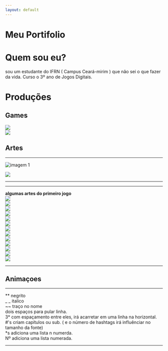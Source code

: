 ```yaml
---
layout: default
---
```


# Meu Portifolio

# Quem sou eu?  
sou um estudante do IFRN ( Campus Ceará-mirim ) que não sei o que fazer da vida. Curso o 3º ano de Jogos Digitais.

# Produções

## Games
[![](bomapetite.png)](https://lucas-manolo.github.io/Bom%20Apetite!/)  
[![](invoke.png)](https://lucas-manolo.github.io/Invoke/)



## Artes
* * *
![imagem 1](https://thumbs.dreamstime.com/t/vector-o-c%C3%A3o-da-arte-do-pixel-em-um-fundo-branco-66505186.jpg)

![](catioro.jpg)
* * *
* * *
**algumas artes do primeiro jogo**    
![](CENÁRIO.png)  
![](TELA-DE-FIM-DE-JOGO.png)  
![](WINNER.png)  
![](Pizza_parado.png)  
![](sushi1.png)  
![](milho-parado.png)   
![](placa-dos-personagens-churrasco.png)  
![](placa-dos-personagens-milho.png)  
![](placa-dos-personagens-pizza.png)  
![](placa-dos-personagens-sushi.png)  
![](FOGO.png)  
![](venha-andando2.png)  
![](onda-de-ketshup.png)   
* * *

## Animaçoes

* * *
** negrito  
_ _ italico  
~~ traço no nome  
  dois espaços para pular linha.  
  3* com espaçamento entre eles, irá acarretar em uma linha na horizontal.  
  #'s criam capítulos ou sub. ( e o número de hashtags irá influênciar no tamanho da fonte)  
  *s adiciona uma lista n numerda.  
  Nº adiciona uma lista numerada.  
  * * *
